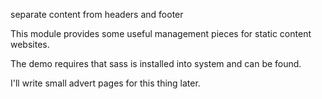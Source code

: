 separate content from
headers and footer

This module provides some useful
management pieces for static
content websites.

The demo requires that sass is installed
into system and can be found.

I'll write small advert pages for
this thing later.
